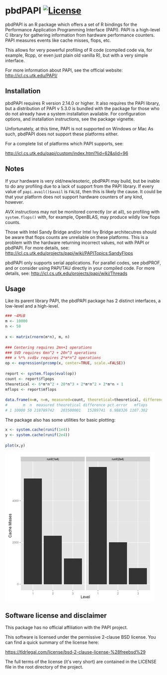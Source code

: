 # pbdPAPI [![License](http://img.shields.io/badge/license-BSD%203--Clause-orange.svg?style=flat)](http://opensource.org/licenses/BSD-3-Clause)


pbdPAPI is an R package which offers a set of R bindings for the Performance
Application Programming Interface (PAPI).  PAPI is a high-level C library for 
gathering information from hardware performance counters.  PAPI measures events 
like cache misses, flops, etc.

This allows for very powerful profiling of R code (compiled code via, for 
example, Rcpp, or even just plain old vanilla R), but with a very simple
interface.

For more information about PAPI, see the official website: 
http://icl.cs.utk.edu/PAPI/



## Installation

pbdPAPI requires R version 2.14.0 or higher.  It also requires the PAPI library,
but a distribution of PAPI v 5.3.0 is bundled with the package for those who
do not already have a system installation available.  For configuration options,
and installation instructions, see the package vignette.

Unfortunately, at this time, PAPI is not supported on Windows or Mac
As such, pbdPAPI does not support these platforms either.

For a complete list of platforms which PAPI supports, see:

http://icl.cs.utk.edu/papi/custom/index.html?lid=62&slid=96



## Notes

If your hardware is very old/new/esoteric, pbdPAPI may build, but be
inable to do any profiling due to a lack of support from the PAPI library.
If every value of `papi.avail()$avail` is `FALSE`, then this is likely
the cause.  It could be that your platform does not support hardware
counters of any kind, however.

AVX instructions may not be monitored correctly (or at all), so profiling
with `system.flops()` with, for example, OpenBLAS, may produce wildly
low flops counts.

Those with Intel Sandy Bridge and/or Intel Ivy Bridge architecutres should be 
aware that flops counts are unreliable on these platforms.  This is a problem 
with the hardware returning incorrect values, not with PAPI or pbdPAPI.  For 
more details, see: 
http://icl.cs.utk.edu/projects/papi/wiki/PAPITopics:SandyFlops

pbdPAPI only supports serial applications.  For parallel codes, see pbdPROF, and
or consider using PAPI/TAU directly in your compiled code.  For more details, 
see:  http://icl.cs.utk.edu/projects/papi/wiki/Threads



## Usage

Like its parent library PAPI, the pbdPAPI package has 2 distinct
interfaces, a low-level and a high-level.



```r
### ~4MiB
m <- 10000
n <- 50

x <- matrix(rnorm(m*n), m, n)

### Centering requires 2mn+1 operations
### SVD requires 6mn^2 + 20n^3 operations
### x %*% svd$v requires 2*m*n^2 operations
op <- expression(prcomp(x, center=TRUE, scale.=FALSE))

report <- system.flops(eval(op))
count <- report$flpops
theoretical <- 6*m*n^2 + 20*n^3 + 2*m*n^2 + 2*m*n + 1
mflops <- report$mflops

data.frame(m=m, n=n, measured=count, theoretical=theoretical, difference=count-theoretical, "pct.error"=(1.0 - (theoretical/count))*100, mflops=mflops)
#       m  n  measured theoretical difference pct.error   mflops
# 1 10000 50 218789742   203500001   15289741  6.988326 1107.302
```

The package also has some utilities for basic plotting:

```r
x <- system.cache(runif(1e4))
y <- system.cache(runif(2e4))

plot(x,y)
```

![Cache Misses](./cache_misses.png)



## Software license and disclaimer

This package has no official affiliation with the PAPI project.

This software is licensed under the permissive 2-clause BSD license. You can 
find a quick summary of the license here:

https://tldrlegal.com/license/bsd-2-clause-license-%28freebsd%29

The full terms of the license (it's very short) are contained in the LICENSE 
file in the root directory of the project.

